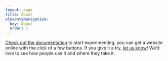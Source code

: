 ```yaml
---
layout: page
title: About
eleventyNavigation:
  key: About
  order: 1
---
```


[Check out the documentation](https://github.com/sb-ph/portfolio-starter) to start experimenting, you can get a website online with the click of a few buttons. If you give it a try, [let us know](mailto:mail@sb-ph.com)! We’d love to see how people use it and where they take it.

